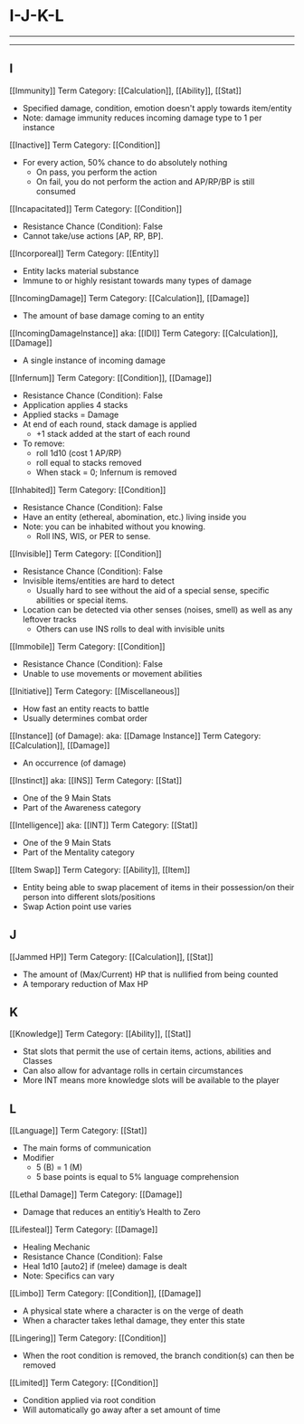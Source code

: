 # I-J-K-L
________________________________________
________________________________________

## I

[[Immunity]]
Term Category: [[Calculation]], [[Ability]], [[Stat]] 
-   Specified damage, condition, emotion doesn't apply towards item/entity 
-   Note: damage immunity reduces incoming damage type to 1 per instance

[[Inactive]]
Term Category: [[Condition]]
-	For every action, 50% chance to do absolutely nothing
	-	On pass, you perform the action
	-	On fail, you do not perform the action and AP/RP/BP is still consumed

[[Incapacitated]]
Term Category: [[Condition]]
-	Resistance Chance (Condition): False
-	Cannot take/use actions \[AP, RP, BP].

[[Incorporeal]]
Term Category: [[Entity]]
-   Entity lacks material substance
-   Immune to or highly resistant towards many types of damage

[[IncomingDamage]]
Term Category: [[Calculation]], [[Damage]]
-   The amount of base damage coming to an entity

[[IncomingDamageInstance]]
aka: [[IDI]]
Term Category: [[Calculation]], [[Damage]]
-   A single instance of incoming damage

[[Infernum]]
Term Category: [[Condition]], [[Damage]]
-	Resistance Chance (Condition): False
-	Application applies 4 stacks
-	Applied stacks = Damage
-	At end of each round, stack damage is applied
	-	+1 stack added at the start of each round
-	To remove:
	-	roll 1d10 (cost 1 AP/RP)
	-	roll equal to stacks removed
	-	When stack = 0; Infernum is removed

[[Inhabited]]
Term Category: [[Condition]]
-	Resistance Chance (Condition): False
-	Have an entity (ethereal, abomination, etc.) living inside you
-	Note: you can be inhabited without you knowing.  
	-	Roll INS, WIS, or PER to sense.

[[Invisible]]
Term Category: [[Condition]]
-	Resistance Chance (Condition): False
-	Invisible items/entities are hard to detect
	-	Usually hard to see without the aid of a special sense, specific abilities or special items. 
-	Location can be detected via other senses (noises, smell) as well as any leftover tracks
	-	Others can use INS rolls to deal with invisible units

[[Immobile]]
Term Category: [[Condition]]
-	Resistance Chance (Condition): False
-	Unable to use movements or movement abilities

[[Initiative]]
Term Category: [[Miscellaneous]]
-   How fast an entity reacts to battle
-   Usually determines combat order

[[Instance]] (of Damage):
aka: [[Damage Instance]]
Term Category: [[Calculation]], [[Damage]]
-   An occurrence (of damage)

[[Instinct]]
aka: [[INS]]
Term Category: [[Stat]] 
-   One of the 9 Main Stats
-   Part of the Awareness category

[[Intelligence]]
aka: [[INT]]
Term Category: [[Stat]] 
-   One of the 9 Main Stats
-   Part of the Mentality category

[[Item Swap]]
Term Category: [[Ability]], [[Item]] 
-   Entity being able to swap placement of items in their possession/on their person into different slots/positions
-   Swap Action point use varies

## J

[[Jammed HP]]
Term Category: [[Calculation]], [[Stat]] 
-   The amount of (Max/Current) HP that is nullified from being counted
-   A temporary reduction of Max HP

## K

[[Knowledge]]
Term Category: [[Ability]], [[Stat]] 
-   Stat slots that permit the use of certain items, actions, abilities and Classes
-   Can also allow for advantage rolls in certain circumstances
-   More INT means more knowledge slots will be available to the player

## L

[[Language]]
Term Category: [[Stat]] 
-   The main forms of communication
-   Modifier
	-   5 (B) = 1 (M)
	-   5 base points is equal to 5% language comprehension

[[Lethal Damage]]
Term Category: [[Damage]]
-   Damage that reduces an entitiy’s Health to Zero

[[Lifesteal]]
Term Category: [[Damage]]
-   Healing Mechanic
-   Resistance Chance (Condition): False
-   Heal 1d10 \[auto2] if (melee) damage is dealt
-   Note: Specifics can vary

[[Limbo]]
Term Category: [[Condition]], [[Damage]]
-   A physical state where a character is on the verge of death
-   When a character takes lethal damage, they enter this state

[[Lingering]]
Term Category: [[Condition]]
-   When the root condition is removed, the branch condition(s) can then be removed

[[Limited]]
Term Category: [[Condition]]
-   Condition applied via root condition
-   Will automatically go away after a set amount of time

